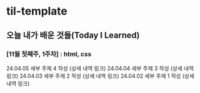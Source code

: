 # til-template

## 오늘 내가 배운 것들(Today I Learned)

### [11월 첫째주, 1주차] : html, css
24.04.05 세부 주제 4 작성 (상세 내역 링크)
24.04.04 세부 주제 3 작성 (상세 내역 링크)
24.04.03 세부 주제 2 작성 (상세 내역 링크)
24.04.02 세부 주제 1 작성 (상세 내역 링크)
